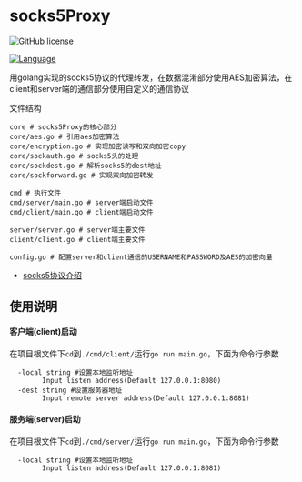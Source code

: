 # socks5Proxy

[![GitHub license](https://img.shields.io/github/license/shikanon/socks5proxy)](https://github.com/shikanon/socks5proxy/blob/master/LICENSE)

[![Language](https://img.shields.io/badge/Language-Go-blue.svg)](https://golang.org/)

用golang实现的socks5协议的代理转发，在数据混淆部分使用AES加密算法，在client和server端的通信部分使用自定义的通信协议

文件结构

```shell
core # socks5Proxy的核心部分
core/aes.go # 引用aes加密算法
core/encryption.go # 实现加密读写和双向加密copy
core/sockauth.go # socks5头的处理
core/sockdest.go # 解析socks5的dest地址
core/sockforward.go # 实现双向加密转发

cmd # 执行文件
cmd/server/main.go # server端启动文件
cmd/client/main.go # client端启动文件

server/server.go # server端主要文件
client/client.go # client端主要文件

config.go # 配置server和client通信的USERNAME和PASSWORD及AES的加密向量
```

* [socks5协议介绍](./docs/socks5.md)

## 使用说明

#### 客户端(client)启动

 在项目根文件下`cd`到`./cmd/client/`运行`go run main.go`，下面为命令行参数

```shell
  -local string #设置本地监听地址
    	Input listen address(Default 127.0.0.1:8080)
  -dest string #设置服务器地址
    	Input remote server address(Default 127.0.0.1:8081)
```

#### 服务端(server)启动

 在项目根文件下`cd`到`./cmd/server/`运行`go run main.go`，下面为命令行参数

```shell
  -local string #设置本地监听地址
    	Input listen address(Default 127.0.0.1:8081)
```



